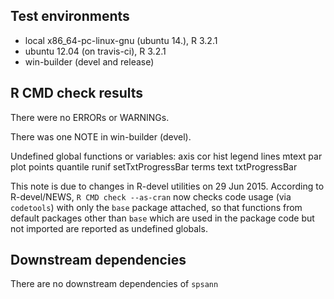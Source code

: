 ## Test environments
* local x86_64-pc-linux-gnu (ubuntu 14.), R 3.2.1
* ubuntu 12.04 (on travis-ci), R 3.2.1
* win-builder (devel and release)

## R CMD check results
There were no ERRORs or WARNINGs.

There was one NOTE in win-builder (devel).

   Undefined global functions or variables:
      axis cor hist legend lines mtext par plot points quantile runif
      setTxtProgressBar terms text txtProgressBar

This note is due to changes in R-devel utilities on 29 Jun 2015. According to 
R-devel/NEWS, `R CMD check --as-cran` now checks code usage (via `codetools`) 
with only the `base` package attached, so that functions from default packages 
other than `base` which are used in the package code but not imported are 
reported as undefined globals.

## Downstream dependencies
There are no downstream dependencies of `spsann`
